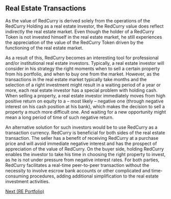 ## Real Estate Transactions
As the value of RedCurry is derived solely from the operations of the RedCurry Holding as a real estate investor, the RedCurry value does reflect indirectly the real estate market. Even though the holder of a RedCurry Token is not invested himself in the real estate market, he still experiences the appreciation of the value of the RedCurry Token driven by the functioning of the real estate market. 

As a result of this, RedCurry becomes an interesting tool for professional and/or institutional real estate investors. Typically, a real estate investor will consider in his strategy the right moments when to sell a certain property from his portfolio, and when to buy one from the market. However, as the transactions in the real estate market typically take months and the selection of a right investment might result in a waiting period of a year or more, each real estate investor has a special problem with holding cash. When selling a property, a real estate investor immediately moves from high positive return on equity to a – most likely – negative one (through negative interest on his cash position at his bank), which makes the decision to sell a property a much more difficult one. And waiting for a new opportunity might mean a long period of time of such negative return.

An alternative solution for such investors would be to use RedCurry as a transaction currency. RedCurry is beneficial for both sides of the real estate transaction. The seller has a benefit of receiving RedCurry at a purchase price and will avoid immediate negative interest and has the prospect of appreciation of the value of RedCurry. On the buyer side, holding RedCurry enables the investor to take his time in choosing the right property to invest, as he is not under pressure from negative interest rates. For both parties, RedCurry facilitates a real-time peer-to-peer transaction without the necessity to involve escrow bank accounts or other complicated and time-consuming procedures, adding additional simplification to the real estate investment activities.

[Next (RE Portfolio)](/asset/real/portfolio.md)
